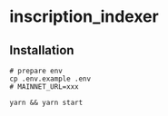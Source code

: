 # inscription_indexer

## Installation

```
# prepare env
cp .env.example .env
# MAINNET_URL=xxx

yarn && yarn start
```
